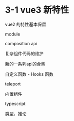 # 3-1 vue3 新特性

vue2 的特性基本保留

module

composition api

复杂组件代码的维护

新的一系列api的合集

自定义函数 - Hooks 函数

teleport

内置组件

typescript

类型，推论
